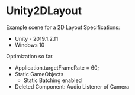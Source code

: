 # Unity2DLayout
Example scene for a 2D Layout
Specifications:
- Unity - 2019.1.2.f1
- Windows 10 

Optimization so far.
- Application.targetFrameRate = 60;
- Static GameObjects
  - Static Batching enabled
- Deleted Component: Audio Listener of Camera
